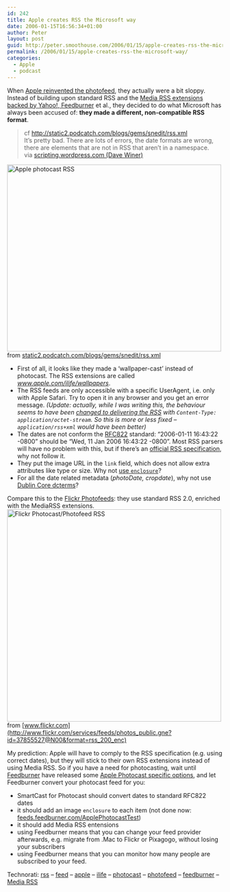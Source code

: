 ```yaml
---
id: 242
title: Apple creates RSS the Microsoft way
date: 2006-01-15T16:56:34+01:00
author: Peter
layout: post
guid: http://peter.smoothouse.com/2006/01/15/apple-creates-rss-the-microsoft-way/
permalink: /2006/01/15/apple-creates-rss-the-microsoft-way/
categories:
  - Apple
  - podcast
---
```

When [Apple reinvented the photofeed](http://blog.forret.com/blog/2006/01/apple-reinvents-photocasting-in-ilife.html), they actually were a bit sloppy. Instead of building upon standard RSS and the [Media RSS extensions backed by Yahoo!, Feedburner](http://search.yahoo.com/mrss) et al., they decided to do what Microsoft has always been accused of: **they made a different, non-compatible RSS format**.

> cf <http://static2.podcatch.com/blogs/gems/snedit/rss.xml>  
> It&#8217;s pretty bad. There are lots of errors, the date formats are wrong, there are elements that are not in RSS that aren&#8217;t in a namespace.  
> via [scripting.wordpress.com (Dave Winer)](http://scripting.wordpress.com/2006/01/11/welcome-to-the-wonderful-wacky-world-of-apple-rss/)

[<img  height="436" alt="Apple photocast RSS" src="http://static.flickr.com/42/86859675_35a9a49514.jpg" width="500" />](http://www.flickr.com/photos/pforret/86859675/ "Photo Sharing")  
from [static2.podcatch.com/blogs/gems/snedit/rss.xml](http://static2.podcatch.com/blogs/gems/snedit/rss.xml)

  * First of all, it looks like they made a &#8216;wallpaper-cast&#8217; instead of photocast. The RSS extensions are called _www.apple.com/ilife/wallpapers_.
  * The RSS feeds are only accessible with a specific UserAgent, i.e. only with Apple Safari. Try to open it in any browser and you get an error message. _(Update: actually, while I was writing this, the behaviour seems to have been [changed to delivering the RSS](http://www.forret.com/projects/analyze/?url=http%3A%2F%2Fweb.mac.com%2Fmrakes%2FiPhoto%2Fphotocast_test%2Findex.rss) with `Content-Type: application/octet-stream`. So this is more or less fixed &#8211; `application/rss+xml` would have been better)_
  * The dates are not conform the [RFC822](http://www.faqs.org/rfcs/rfc822.html) standard: &#8220;2006-01-11 16:43:22 -0800&#8221; should be &#8220;Wed, 11 Jan 2006 16:43:22 -0800&#8221;. Most RSS parsers will have no problem with this, but if there&#8217;s an [official RSS specification](http://blogs.law.harvard.edu/tech/rss), why not follow it.
  * They put the image URL in the `link` field, which does not allow extra attributes like type or size. Why not [use `enclosure`](http://blog.forret.com/blog/2005/08/photofeed-image-podcasting.html)?
  * For all the date related metadata (_photoDate, cropdate_), why not use [Dublin Core dcterms](http://web.resource.org/rss/1.0/modules/dcterms/)?

<!--more-->

  
Compare this to the [Flickr Photofeeds](http://www.smoothouse.com/blog/2005/08/flickr-photofeeds/): they use standard RSS 2.0, enriched with the MediaRSS extensions.  
[<img  height="495" alt="Flickr Photocast/Photofeed RSS" src="http://static.flickr.com/37/86865050_ff9edbbf8b.jpg" width="500" />](http://www.flickr.com/photos/pforret/86865050/ "Photo Sharing")  
from [www.flickr.com](http://www.flickr.com/services/feeds/photos_public.gne?id=37855527@N00&format=rss_200_enc)

My prediction: Apple will have to comply to the RSS specification (e.g. using correct dates), but they will stick to their own RSS extensions instead of using Media RSS. So if you have a need for photocasting, wait until [Feedburner](http://www.feedburner.com) have released some [Apple Photocast specific options](http://www.smoothouse.com/blog/2005/08/feedburner-photofeeds/), and let Feedburner convert your photocast feed for you:

  * SmartCast for Photocast should convert dates to standard RFC822 dates
  * it should add an image `enclosure` to each item (not done now: [feeds.feedburner.com/ApplePhotocastTest](http://feeds.feedburner.com/ApplePhotocastTest))
  * it should add Media RSS entensions
  * using Feedburner means that you can change your feed provider afterwards, e.g. migrate from .Mac to Flickr or Pixagogo, without losing your subscribers
  * using Feedburner means that you can monitor how many people are subscribed to your feed.

Technorati: <a href="http://technorati.com/tag/rss" rel="tag">rss</a> &#8211; <a href="http://technorati.com/tag/feed" rel="tag">feed</a> &#8211; <a href="http://technorati.com/tag/apple" rel="tag">apple</a> &#8211; <a href="http://technorati.com/tag/ilife" rel="tag">ilife</a> &#8211; <a href="http://technorati.com/tag/photocast" rel="tag">photocast</a> &#8211; <a href="http://technorati.com/tag/photofeed" rel="tag">photofeed</a> &#8211; <a href="http://technorati.com/tag/feedburner" rel="tag">feedburner</a> &#8211; <a href="http://technorati.com/tag/mrss" rel="tag">Media RSS</a>